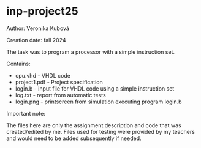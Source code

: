 # inp-project25
Author: Veronika Kubová

Creation date: fall 2024

The task was to program a processor with a simple instruction set.

Contains:
- cpu.vhd - VHDL code
- project1.pdf - Project specification
- login.b - input file for VHDL code using a simple instruction set
- log.txt - report from automatic tests
- login.png - printscreen from simulation executing program login.b

Important note:

The files here are only the assignment description and code that was created/edited by me.
Files used for testing were provided by my teachers and would need to be added subsequently if needed.
